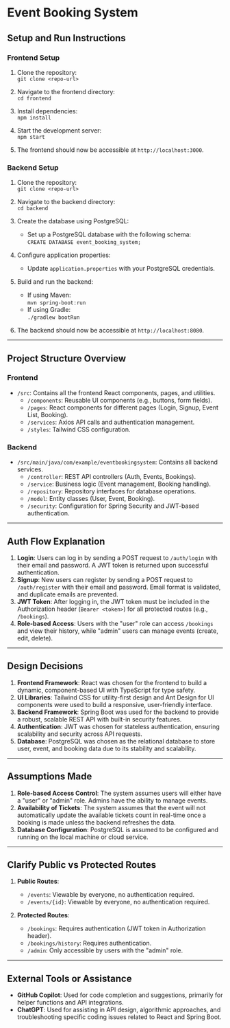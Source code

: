 # Event Booking System

## Setup and Run Instructions

### Frontend Setup
1. Clone the repository:  
   `git clone <repo-url>`

2. Navigate to the frontend directory:  
   `cd frontend`

3. Install dependencies:  
   `npm install`

4. Start the development server:  
   `npm start`

5. The frontend should now be accessible at `http://localhost:3000`.

### Backend Setup
1. Clone the repository:  
   `git clone <repo-url>`

2. Navigate to the backend directory:  
   `cd backend`

3. Create the database using PostgreSQL:
   - Set up a PostgreSQL database with the following schema:  
     `CREATE DATABASE event_booking_system;`

4. Configure application properties:
   - Update `application.properties` with your PostgreSQL credentials.

5. Build and run the backend:
   - If using Maven:  
     `mvn spring-boot:run`
   - If using Gradle:  
     `./gradlew bootRun`

6. The backend should now be accessible at `http://localhost:8080`.

---

## Project Structure Overview

### Frontend
- `/src`: Contains all the frontend React components, pages, and utilities.
  - `/components`: Reusable UI components (e.g., buttons, form fields).
  - `/pages`: React components for different pages (Login, Signup, Event List, Booking).
  - `/services`: Axios API calls and authentication management.
  - `/styles`: Tailwind CSS configuration.

### Backend
- `/src/main/java/com/example/eventbookingsystem`: Contains all backend services.
  - `/controller`: REST API controllers (Auth, Events, Bookings).
  - `/service`: Business logic (Event management, Booking handling).
  - `/repository`: Repository interfaces for database operations.
  - `/model`: Entity classes (User, Event, Booking).
  - `/security`: Configuration for Spring Security and JWT-based authentication.

---

## Auth Flow Explanation
1. **Login**: Users can log in by sending a POST request to `/auth/login` with their email and password. A JWT token is returned upon successful authentication.
2. **Signup**: New users can register by sending a POST request to `/auth/register` with their email and password. Email format is validated, and duplicate emails are prevented.
3. **JWT Token**: After logging in, the JWT token must be included in the Authorization header (`Bearer <token>`) for all protected routes (e.g., `/bookings`).
4. **Role-based Access**: Users with the "user" role can access `/bookings` and view their history, while "admin" users can manage events (create, edit, delete).

---

## Design Decisions
1. **Frontend Framework**: React was chosen for the frontend to build a dynamic, component-based UI with TypeScript for type safety.
2. **UI Libraries**: Tailwind CSS for utility-first design and Ant Design for UI components were used to build a responsive, user-friendly interface.
3. **Backend Framework**: Spring Boot was used for the backend to provide a robust, scalable REST API with built-in security features.
4. **Authentication**: JWT was chosen for stateless authentication, ensuring scalability and security across API requests.
5. **Database**: PostgreSQL was chosen as the relational database to store user, event, and booking data due to its stability and scalability.

---

## Assumptions Made
1. **Role-based Access Control**: The system assumes users will either have a "user" or "admin" role. Admins have the ability to manage events.
2. **Availability of Tickets**: The system assumes that the event will not automatically update the available tickets count in real-time once a booking is made unless the backend refreshes the data.
3. **Database Configuration**: PostgreSQL is assumed to be configured and running on the local machine or cloud service.

---

## Clarify Public vs Protected Routes
1. **Public Routes**:
   - `/events`: Viewable by everyone, no authentication required.
   - `/events/{id}`: Viewable by everyone, no authentication required.

2. **Protected Routes**:
   - `/bookings`: Requires authentication (JWT token in Authorization header).
   - `/bookings/history`: Requires authentication.
   - `/admin`: Only accessible by users with the "admin" role.

---

## External Tools or Assistance
- **GitHub Copilot**: Used for code completion and suggestions, primarily for helper functions and API integrations.
- **ChatGPT**: Used for assisting in API design, algorithmic approaches, and troubleshooting specific coding issues related to React and Spring Boot.

